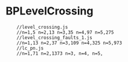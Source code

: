 # BPLevelCrossing

        //level_crossing.js
        //n=1,5 n=2,13 n=3,35 n=4,97 n=5,275
        //level_crossing_faults_1.js
        //n=1,13 n=2,37 n=3,109 n=4,325 n=5,973
        //lc_pn.js
        //n=1,71 n=2,1373 n=3, n=4, n=5,